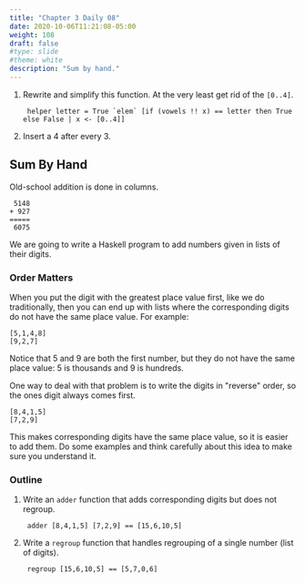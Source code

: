 ```yaml
---
title: "Chapter 3 Daily 08"
date: 2020-10-06T11:21:08-05:00
weight: 108
draft: false
#type: slide
#theme: white
description: "Sum by hand."
---
```


1. Rewrite and simplify this function. At the very least get rid of
the `[0..4]`.

        helper letter = True `elem` [if (vowels !! x) == letter then True else False | x <- [0..4]]


2. Insert a 4 after every 3.

## Sum By Hand

Old-school addition is done in columns.

     5148
    + 927
    =====
     6075
     
We are going to write a Haskell program to add numbers given in lists
of their digits.

### Order Matters

When you put the digit with the greatest place value first, like we do
traditionally, then you can end up with lists where the corresponding
digits do not have the same place value. For example:

    [5,1,4,8]
    [9,2,7]
    
Notice that 5 and 9 are both the first number, but they do not have
the same place value: 5 is thousands and 9 is hundreds.

One way to deal with that problem is to write the digits in "reverse"
order, so the ones digit always comes first. 

    [8,4,1,5]
    [7,2,9]

This makes corresponding digits have the same place value, so it is
easier to add them. Do some examples and think carefully about this
idea to make sure you understand it.

### Outline

1. Write an `adder` function that adds corresponding digits but does
   not regroup.
   
        adder [8,4,1,5] [7,2,9] == [15,6,10,5]

2. Write a `regroup` function that handles regrouping of a single
   number (list of digits).
   
        regroup [15,6,10,5] == [5,7,0,6]


